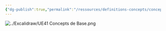 ```yaml
---
{"dg-publish":true,"permalink":"/ressources/definitions-concepts/concepts/","tags":["mindmaps","concept"],"noteIcon":"2"}
---
```


![../Excalidraw/UE41 Concepts de Base.png](/img/user/Ressources/Excalidraw/UE41%20Concepts%20de%20Base.png)

